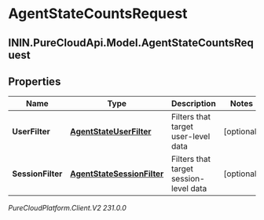 # AgentStateCountsRequest

## ININ.PureCloudApi.Model.AgentStateCountsRequest

## Properties

|Name | Type | Description | Notes|
|------------ | ------------- | ------------- | -------------|
| **UserFilter** | [**AgentStateUserFilter**](AgentStateUserFilter) | Filters that target user-level data | [optional] |
| **SessionFilter** | [**AgentStateSessionFilter**](AgentStateSessionFilter) | Filters that target session-level data | [optional] |



_PureCloudPlatform.Client.V2 231.0.0_
